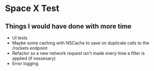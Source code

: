 # Space X Test
## Things I would have done with more time
* UI tests
* Maybe some caching with NSCache to save on duplicate calls to the /rockets endpoint
* Refactor so a new network request isn't made every time a filter is applied (if nessesary) 
* Error logging

